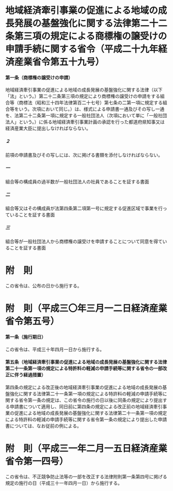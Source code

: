 # 地域経済牽引事業の促進による地域の成長発展の基盤強化に関する法律第二十二条第三項の規定による商標権の譲受けの申請手続に関する省令（平成二十九年経済産業省令第五十九号）
#### 第一条（商標権の譲受けの申請）
地域経済牽引事業の促進による地域の成長発展の基盤強化に関する法律（以下「法」という。）第二十二条第三項の規定により商標権の譲受けの申請をする組合等（商標法（昭和三十四年法律第百二十七号）第七条の二第一項に規定する組合等をいう。次項において同じ。）は、様式による申請書一通及びその写し一通を、法第二十二条第一項に規定する一般社団法人（次項において単に「一般社団法人」という。）に係る地域経済牽引事業計画の承認を行った都道府県知事又は経済産業大臣に提出しなければならない。
##### ２
前項の申請書及びその写しには、次に掲げる書類を添付しなければならない。
##### 一
組合等の構成員の過半数が一般社団法人の社員であることを証する書面
##### 二
組合等又はその構成員が法第四条第二項第一号に規定する促進区域で事業を行っていることを証する書面
##### 三
組合等が一般社団法人から商標権の譲受けを申請することについて同意を得ていることを証する書面
# 附　則
この省令は、公布の日から施行する。
# 附　則（平成三〇年三月一二日経済産業省令第五号）
#### 第一条（施行期日）
この省令は、平成三十年四月一日から施行する。
#### 第五条（地域経済牽引事業の促進による地域の成長発展の基盤強化に関する法律第二十一条第一項の規定による特許料の軽減の申請手続等に関する省令の一部改正に伴う経過措置）
第四条の規定による改正後の地域経済牽引事業の促進による地域の成長発展の基盤強化に関する法律第二十一条第一項の規定による特許料の軽減の申請手続等に関する省令第一条の規定は、この省令の施行の日以後に同条の規定により提出する申請書について適用し、同日前に第四条の規定による改正前の地域経済牽引事業の促進による地域の成長発展の基盤強化に関する法律第二十一条第一項の規定による特許料の軽減の申請手続等に関する省令第一条の規定により提出した申請書については、なお従前の例による。
# 附　則（平成三一年二月一五日経済産業省令第一四号）
この省令は、不正競争防止法等の一部を改正する法律附則第一条第四号に掲げる規定の施行の日（平成三十一年四月一日）から施行する。
